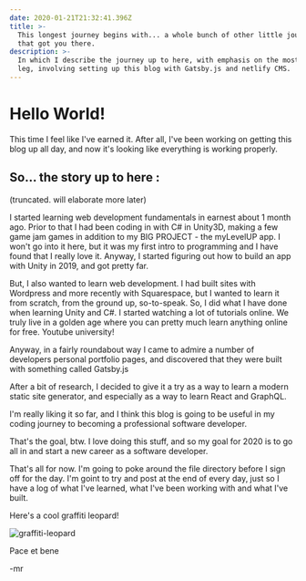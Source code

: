 ```yaml
---
date: 2020-01-21T21:32:41.396Z
title: >-
  This longest journey begins with... a whole bunch of other little journeys
  that got you there.
description: >-
  In which I describe the journey up to here, with emphasis on the most recent
  leg, involving setting up this blog with Gatsby.js and netlify CMS.
---
```


# Hello World!

This time I feel like I've earned it. After all, I've been working on getting this blog up all day, and now it's looking like everything is working properly.

## So... the story up to here :

(truncated. will elaborate more later)

I started learning web development fundamentals in earnest about 1 month ago. Prior to that I had been coding in with C# in Unity3D, making a few game jam games in addition to my BIG PROJECT - the myLevelUP app. I won't go into it here, but it was my first intro to programming and I have found that I really love it. Anyway, I started figuring out how to build an app with Unity in 2019, and got pretty far.

But, I also wanted to learn web development. I had built sites with Wordpress and more recently with Squarespace, but I wanted to learn it from scratch, from the ground up, so-to-speak. So, I did what I have done when learning Unity and C#. I started watching a lot of tutorials online. We truly live in a golden age where you can pretty much learn anything online for free. Youtube university!

Anyway, in a fairly roundabout way I came to admire a number of developers personal portfolio pages, and discovered that they were built with something called Gatsby.js

After a bit of research, I decided to give it a try as a way to learn a modern static site generator, and especially as a way to learn React and GraphQL.

I'm really liking it so far, and I think this blog is going to be useful in my coding journey to becoming a professional software developer.

That's the goal, btw. I love doing this stuff, and so my goal for 2020 is to go all in and start a new career as a software developer.

That's all for now. I'm going to poke around the file directory before I sign off for the day. I'm goint to try and post at the end of every day, just so I have a log of what I've learned, what I've been working with and what I've built.

Here's a cool graffiti leopard!

![graffiti-leopard](public/assets/lazyninjacat_avatar.png "banksy-cat")

Pace et bene

\-mr
